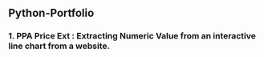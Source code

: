 ## Python-Portfolio

### 1. PPA Price Ext : Extracting Numeric Value from an interactive line chart from a website. 
